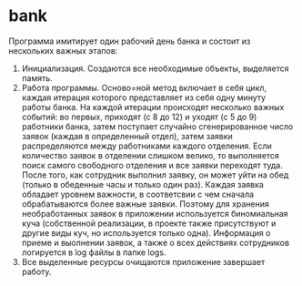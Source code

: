 # bank
Программа имитирует один рабочий день банка и состоит из нескольких важных этапов:
1) Инициализация. Создаются все необходимые объекты, выделяется память.
2) Работа программы. Осново=ной метод включает в себя цикл, каждая итерация которого представляет из себя одну минуту работы банка. На каждой итерации происходят несколько важных событий: во первых, приходят (с 8 до 12) и уходят (с 5 до 9) работники банка, затем поступает случайно сгенерированное число заявок (каждая в определенный отдел), затем заявки распределяются между работниками каждого отделения. Если количество заявок в отделении слишком велико, то выполняется поиск самого свободного отделения и все заявки переходят туда. После того, как сотрудник выполнил заявку, он может уйти на обед (только в обеденные часы и только один раз). Каждая заявка обладает уровнем важности, в соответсвии с чем сначала обрабатываются более важные заявки. Поэтому для хранения необработанных заявок в приложении используется биномиальная куча (собственной реализации, в проекте также присутствуют и другие виды куч, но используется только одна).
Информация о приеме и выолнении заявок, а также о всех действиях сотрудников логируется в log файлы в папке logs.
3) Все выделенные ресурсы очищаются приложение завершает работу.
